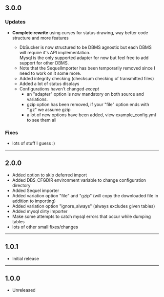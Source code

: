 ## 3.0.0

### Updates

* **Complete rewrite** using curses for status drawing, way better code structure and more features

  * DbSucker is now structured to be DBMS agnostic but each DBMS will require it's API implementation.<br>
    Mysql is the only supported adapter for now but feel free to add support for other DBMS.
  * Note that the SequelImporter has been temporarily removed since I need to work on it some more.
  * Added integrity checking (checksum checking of transmitted files)
  * Added a lot of status displays
  * Configurations haven't changed *except*
    * an "adapter" option is now mandatory on both source and variations.
    * gzip option has been removed, if your "file" option ends with ".gz" we assume gzip
    * a lot of new options have been added, view example_config.yml to see them all

### Fixes

* lots of stuff I guess :)

-------------------

## 2.0.0

* Added option to skip deferred import
* Added DBS_CFGDIR environment variable to change configuration directory
* Added Sequel importer
* Added variation option "file" and "gzip" (will copy the downloaded file in addition to importing)
* Added variation option "ignore_always" (always excludes given tables)
* Added mysql dirty importer
* Make some attempts to catch mysql errors that occur while dumping tables
* lots of other small fixes/changes

-------------------

## 1.0.1

* Initial release

-------------------

## 1.0.0

* Unreleased
